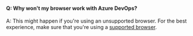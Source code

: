 #### Q:	Why won't my browser work with Azure DevOps?

A:	This might happen if you're using an unsupported browser. For the best experience, make sure that you're using a [supported browser](/tfs/server/compatibility#supported-browsers).
